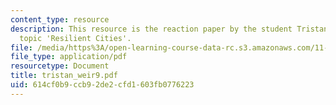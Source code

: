 ```yaml
---
content_type: resource
description: This resource is the reaction paper by the student Tristan Weir on the
  topic 'Resilient Cities'.
file: /media/https%3A/open-learning-course-data-rc.s3.amazonaws.com/11-941-disaster-vulnerability-and-resilience-spring-2005/614cf0b9ccb92de2cfd1603fb0776223_tristan_weir9.pdf
file_type: application/pdf
resourcetype: Document
title: tristan_weir9.pdf
uid: 614cf0b9-ccb9-2de2-cfd1-603fb0776223
---
```

